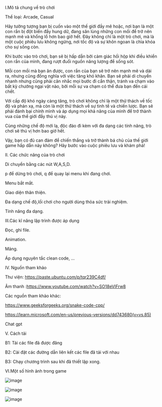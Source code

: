 I.Mô tả chung về trò chơi

Thể loại: Arcade, Casual

Hãy tưởng tượng bạn bị cuốn vào một thế giới đầy mê hoặc, nơi bạn là một con rắn bị đột biến đầy hung dữ, đang săn lùng những con mồi để trở nên mạnh mẽ và khổng lồ hơn bao giờ hết. Đây không chỉ là một trò chơi, mà là một cuộc phiêu lưu không ngừng, nơi tốc độ và sự khôn ngoan là chìa khóa cho sự sống còn.

Khi bước vào trò chơi, bạn sẽ bị hấp dẫn bởi cảm giác hồi hộp khi điều khiển con rắn của mình, đang rượt đuổi nguồn năng lượng để sống sót.

Mỗi con mồi mà bạn ăn được, con rắn của bạn sẽ trở nên mạnh mẽ và dài ra, nhưng cũng đồng nghĩa với việc tăng khó khăn. Bạn sẽ phải di chuyển nhanh nhưng cũng phải cân nhắc mọi bước đi cẩn thận, tránh va chạm vào bất kỳ chướng ngại vật nào, bởi mỗi sự va chạm có thể đưa bạn đến cái chết.

Với cấp độ khó ngày càng tăng, trò chơi không chỉ là một thử thách về tốc độ và phản xạ, mà còn là một thử thách về sự tinh tế và chiến lược. Bạn sẽ phải đánh bại chính mình và áp dụng mọi khả năng của mình để trở thành vua của thế giới đầy thú vị này.

Cùng những chế độ mới lạ, độc đáo đi kèm với đa dạng các tính năng, trò chơi sẽ thú vị hơn bao giờ hết.

Vậy, bạn có đủ can đảm để chiến thắng và trở thành bá chủ của thế giới game hấp dẫn này không? Hãy bước vào cuộc phiêu lưu và khám phá!


II. Các chức năng của trò chơi

Di chuyển bằng các nút W,A,S,D.

p để dừng trò chơi, q để quay lại menu khi đang chơi.

Menu bắt mắt.

Giao diện thân thiện.

Đa dạng chế độ,lối chơi cho người dùng thỏa sức trải nghiệm.

Tính năng đa dạng.


III.Các kĩ năng lập trình được áp dụng

Đọc, ghi file.

Animation.

Mảng.

Áp dụng nguyên tắc clean code, ...


IV. Nguồn tham khảo

Thư viện:  https://paste.ubuntu.com/p/tqr239C4df/

Âm thanh :https://www.youtube.com/watch?v=SO18eVlFrw8

Các nguồn tham khảo khác:

https://www.geeksforgeeks.org/snake-code-cpp/

https://learn.microsoft.com/en-us/previous-versions/dd743680(v=vs.85)

Chat gpt


V. Cách tải

B1: Tải các file đã được đăng

B2: Cài đặt các đường dẫn liên kết các file đã tải với nhau

B3: Chạy chương trình sau khi đã thiết lập xong.

VI.Một số hình ảnh trong game

![image](https://github.com/DLdevcoder/Mutant-snake/assets/169598257/b540e7d1-f163-4069-a088-3f65c85f5a16)

![image](https://github.com/DLdevcoder/Mutant-snake/assets/169598257/3e3e33dd-7e59-4fe0-8b93-8f044f1e6862)

![image](https://github.com/DLdevcoder/Mutant-snake/assets/169598257/a48d98e8-0f64-40a4-b9ea-7e66d4da64ff)





